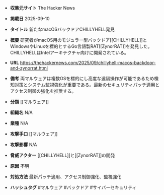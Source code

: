 - **収集元サイト**
The Hacker News

- **掲載日**
2025-09-10

- **タイトル**
新たなmacOSバックドアCHILLYHELL発見

- **概要**
研究者がmacOS用のモジュラー型バックドア[[CHILLYHELL]]とWindowsやLinuxを標的とするGo言語製RAT[[ZynorRAT]]を発見した。CHILLYHELLはIntelアーキテクチャ向けに開発されている。

- **URL**
https://thehackernews.com/2025/09/chillyhell-macos-backdoor-and-zynorrat.html

- **備考**
両マルウェアは複数OSを標的にし高度な遠隔操作が可能であるため検知対策とシステム監視強化が重要である。最新のセキュリティパッチ適用とアクセス制御の強化を推奨する。

- **分類**
[[マルウェア]]

- **組織名**
N/A

- **業種**
N/A

- **攻撃手口**
[[マルウェア]]

- **攻撃影響**
N/A

- **脅威アクター**
[[CHILLYHELL]]と[[ZynorRAT]]の開発

- **原因**
不明

- **対処方法**
最新パッチ適用、アクセス制御強化、監視強化

- **ハッシュタグ**
#マルウェア #バックドア #サイバーセキュリティ
